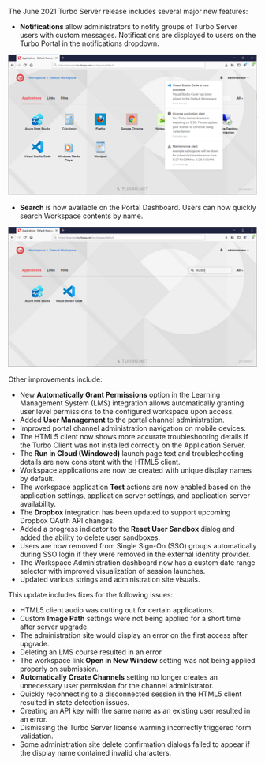  The June 2021 Turbo Server release includes several major new features:

- **Notifications** allow administrators to notify groups of Turbo Server users with custom messages. Notifications are displayed to users on the Turbo Portal in the notifications dropdown.

![Notifications](../../../images/notifications.png)
- **Search** is now available on the Portal Dashboard. Users can now quickly search Workspace contents by name.

![Workspace Search](../../../images/search.png)

Other improvements include:

- New **Automatically Grant Permissions** option in the Learning Management System (LMS) integration allows automatically granting user level permissions to the configured workspace upon access.
- Added **User Management** to the portal channel administration.
- Improved portal channel administration navigation on mobile devices.
- The HTML5 client now shows more accurate troubleshooting details if the Turbo Client was not installed correctly on the Application Server.
- The **Run in Cloud (Windowed)** launch page text and troubleshooting details are now consistent with the HTML5 client.
- Workspace applications are now be created with unique display names by default.
- The workspace application **Test** actions are now enabled based on the application settings, application server settings, and application server availability.
- The **Dropbox** integration has been updated to support upcoming Dropbox OAuth API changes.
- Added a progress indicator to the **Reset User Sandbox** dialog and added the ability to delete user sandboxes.
- Users are now removed from Single Sign-On (SSO) groups automatically during SSO login if they were removed in the external identity provider.
- The Workspace Administration dashboard now has a custom date range selector with improved visualization of session launches.
- Updated various strings and administration site visuals.

This update includes fixes for the following issues:

- HTML5 client audio was cutting out for certain applications.
- Custom **Image Path** settings were not being applied for a short time after server upgrade.
- The administration site would display an error on the first access after upgrade.
- Deleting an LMS course resulted in an error.
- The workspace link **Open in New Window** setting was not being applied properly on  submission.
- **Automatically Create Channels** setting no longer creates an unnecessary user permission for the channel administrator.
- Quickly reconnecting to a disconnected session in the HTML5 client resulted in state detection issues.
- Creating an API key with the same name as an existing user resulted in an error.
- Dismissing the Turbo Server license warning incorrectly triggered form validation.
- Some administration site delete confirmation dialogs failed to appear if the display name contained invalid characters.



